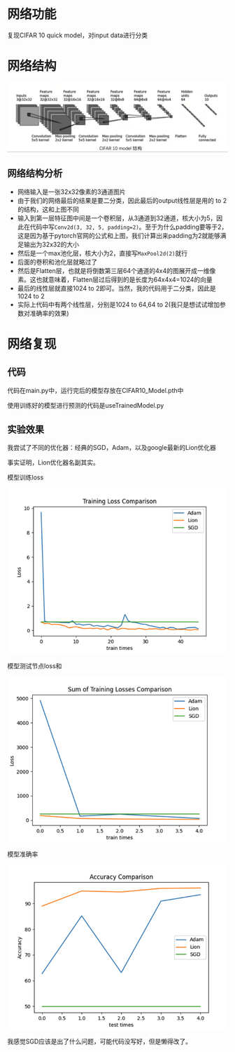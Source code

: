 # 网络功能

复现CIFAR 10 quick model，对input data进行分类

# 网络结构

![image.png](assets/image.png)

## 网络结构分析

- 网络输入是一张32x32像素的3通道图片
- 由于我们的网络最后的结果是要二分类，因此最后的output线性层是用的 to 2的结构，这和上图不同
- 输入到第一层特征图中间是一个卷积层，从3通道到32通道，核大小为5，因此在代码中写``Conv2d(3, 32, 5, padding=2)``。至于为什么padding要等于2，这是因为基于pytorch官网的公式和上图，我们计算出来padding为2就能够满足输出为32x32的大小
- 然后是一个max池化层，核大小为2，直接写``MaxPool2d(2)``就行
- 后面的卷积和池化层就略过了
- 然后是Flatten层，也就是将倒数第三层64个通道的4x4的图展开成一维像素。这也就意味着，Flatten层过后得到的是长度为64x4x4=1024的向量
- 最后的线性层就直接1024 to 2即可。当然，我的代码用于二分类，因此是1024 to 2
- 实际上代码中有两个线性层，分别是1024 to 64,64 to 2(我只是想试试增加参数对准确率的效果)

# 网络复现

## 代码

代码在main.py中，运行完后的模型存放在CIFAR10_Model.pth中

使用训练好的模型进行预测的代码是useTrainedModel.py

## 实验效果

我尝试了不同的优化器：经典的SGD，Adam，以及google最新的Lion优化器

事实证明，Lion优化器名副其实。

模型训练loss

![image.png](assets/image1.png)

模型测试节点loss和

![image.png](assets/image2.png)

模型准确率

![image.png](assets/image3.png)

我感觉SGD应该是出了什么问题，可能代码没写好，但是懒得改了。
